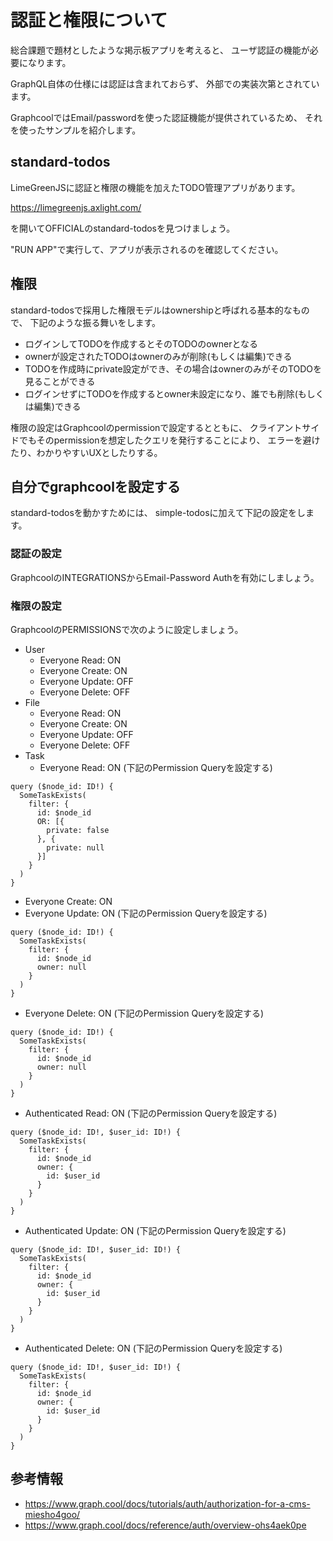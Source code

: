 # 認証と権限について

総合課題で題材としたような掲示板アプリを考えると、
ユーザ認証の機能が必要になります。

GraphQL自体の仕様には認証は含まれておらず、
外部での実装次第とされています。

GraphcoolではEmail/passwordを使った認証機能が提供されているため、
それを使ったサンプルを紹介します。

## standard-todos

LimeGreenJSに認証と権限の機能を加えたTODO管理アプリがあります。

<https://limegreenjs.axlight.com/>

を開いてOFFICIALのstandard-todosを見つけましょう。

"RUN APP"で実行して、アプリが表示されるのを確認してください。

## 権限

standard-todosで採用した権限モデルはownershipと呼ばれる基本的なもので、
下記のような振る舞いをします。

- ログインしてTODOを作成するとそのTODOのownerとなる
- ownerが設定されたTODOはownerのみが削除(もしくは編集)できる
- TODOを作成時にprivate設定ができ、その場合はownerのみがそのTODOを見ることができる
- ログインせずにTODOを作成するとowner未設定になり、誰でも削除(もしくは編集)できる

権限の設定はGraphcoolのpermissionで設定するとともに、
クライアントサイドでもそのpermissionを想定したクエリを発行することにより、
エラーを避けたり、わかりやすいUXとしたりする。

## 自分でgraphcoolを設定する

standard-todosを動かすためには、
simple-todosに加えて下記の設定をします。

### 認証の設定

GraphcoolのINTEGRATIONSからEmail-Password Authを有効にしましょう。

### 権限の設定

GraphcoolのPERMISSIONSで次のように設定しましょう。

- User
  - Everyone Read: ON
  - Everyone Create: ON
  - Everyone Update: OFF
  - Everyone Delete: OFF
- File
  - Everyone Read: ON
  - Everyone Create: ON
  - Everyone Update: OFF
  - Everyone Delete: OFF
- Task
  - Everyone Read: ON (下記のPermission Queryを設定する)
```
query ($node_id: ID!) {
  SomeTaskExists(
    filter: {
      id: $node_id
      OR: [{
        private: false
      }, {
        private: null
      }]
    }
  )
}
```
  - Everyone Create: ON
  - Everyone Update: ON (下記のPermission Queryを設定する)
```
query ($node_id: ID!) {
  SomeTaskExists(
    filter: {
      id: $node_id
      owner: null
    }
  )
}
```
  - Everyone Delete: ON (下記のPermission Queryを設定する)
```
query ($node_id: ID!) {
  SomeTaskExists(
    filter: {
      id: $node_id
      owner: null
    }
  )
}
```
  - Authenticated Read: ON (下記のPermission Queryを設定する)
```
query ($node_id: ID!, $user_id: ID!) {
  SomeTaskExists(
    filter: {
      id: $node_id
      owner: {
        id: $user_id
      }
    }
  )
}
```
  - Authenticated Update: ON (下記のPermission Queryを設定する)
```
query ($node_id: ID!, $user_id: ID!) {
  SomeTaskExists(
    filter: {
      id: $node_id
      owner: {
        id: $user_id
      }
    }
  )
}
```
  - Authenticated Delete: ON (下記のPermission Queryを設定する)
```
query ($node_id: ID!, $user_id: ID!) {
  SomeTaskExists(
    filter: {
      id: $node_id
      owner: {
        id: $user_id
      }
    }
  )
}
```

## 参考情報

- https://www.graph.cool/docs/tutorials/auth/authorization-for-a-cms-miesho4goo/
- https://www.graph.cool/docs/reference/auth/overview-ohs4aek0pe
